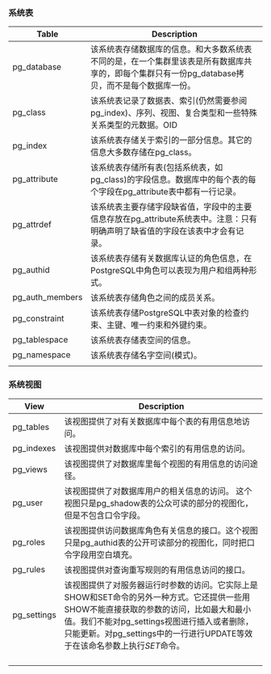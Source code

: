 ### 系统表

| Table           | Description                                                  |
| --------------- | ------------------------------------------------------------ |
| pg_database     | 该系统表存储数据库的信息。和大多数系统表不同的是，在一个集群里该表是所有数据库共享的，即每个集群只有一份pg_database拷贝，而不是每个数据库一份。 |
| pg_class        | 该系统表记录了数据表、索引(仍然需要参阅pg_index)、序列、视图、复合类型和一些特殊关系类型的元数据。OID |
| pg_index        | 该系统表存储关于索引的一部分信息。其它的信息大多数存储在pg_class。 |
| pg_attribute    | 该系统表存储所有表(包括系统表，如pg_class)的字段信息。数据库中的每个表的每个字段在pg_attribute表中都有一行记录。 |
| pg_attrdef      | 该系统表主要存储字段缺省值，字段中的主要信息存放在pg_attribute系统表中。注意：只有明确声明了缺省值的字段在该表中才会有记录。 |
| pg_authid       | 该系统表存储有关数据库认证的角色信息，在PostgreSQL中角色可以表现为用户和组两种形式。 |
| pg_auth_members | 该系统表存储角色之间的成员关系。                             |
| pg_constraint   | 该系统表存储PostgreSQL中表对象的检查约束、主键、唯一约束和外键约束。 |
| pg_tablespace   | 该系统表存储表空间的信息。                                   |
| pg_namespace    | 该系统表存储名字空间(模式)。                                 |
|                 |                                                              |



### 系统视图

| View        | Description                                                  |
| ----------- | ------------------------------------------------------------ |
| pg_tables   | 该视图提供了对有关数据库中每个表的有用信息地访问。           |
| pg_indexes  | 该视图提供对数据库中每个索引的有用信息的访问。               |
| pg_views    | 该视图提供了对数据库里每个视图的有用信息的访问途径。         |
| pg_user     | 该视图提供了对数据库用户的相关信息的访问。 这个视图只是pg_shadow表的公众可读的部分的视图化，但是不包含口令字段。 |
| pg_roles    | 该视图提供访问数据库角色有关信息的接口。这个视图只是pg_authid表的公开可读部分的视图化，同时把口令字段用空白填充。 |
| pg_rules    | 该视图提供对查询重写规则的有用信息访问的接口。               |
| pg_settings | 该视图提供了对服务器运行时参数的访问。它实际上是SHOW和SET命令的另外一种方式。它还提供一些用SHOW不能直接获取的参数的访问，比如最大和最小值。我们不能对pg_settings视图进行插入或者删除， 只能更新。对pg_settings中的一行进行UPDATE等效于在该命名参数上执行*SET*命令。 |
|             |                                                              |
|             |                                                              |
|             |                                                              |
|             |                                                              |

